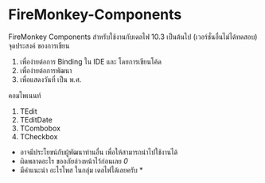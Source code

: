 # FireMonkey-Components
FireMonkey Components สำหรับใช้งานกับเดลไฟ 10.3 เป็นต้นไป (เวอร์ชั่นอื่นไม่ได้ทดสอบ)
จุดประสงค์ ของการเขียน
1. เพื่อง่ายต่อการ Binding ใน IDE และ โดยการเขียนโค้ด
2. เพื่อง่ายต่อการพัฒนา
3. เพื่อแสดงวันที่ เป็น พ.ศ.

คอมโพเนนท์ 
1. TEdit
2. TEditDate
3. TCombobox
4. TCheckbox

* อาจมีประโยขน์กับผู้พัฒนาท่านอื่น เพื่อให้สามารถนำไปใช้งานได้
* ผิดพลาดอะไร ขออภัยล่วงหน้าไว้ก่อนเลย *0*
* มีคำแนะนำ อะไรโพส ในกลุ่ม เดลไฟได้เลยครับ *
